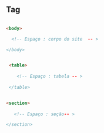 

## Tag

```html

<body>

  <!-- Espaço : corpo do site  -- >

</body>

```

```Html

 <table>
     
    <!-- Espaço : tabela -- >
    
 </table>

```

```Html

<section>
  
   <!-- Espaço : seção-- >

</section>

```